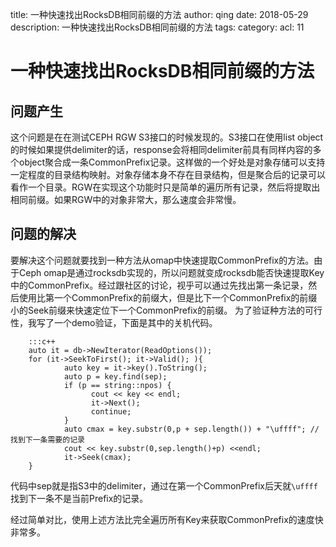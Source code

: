 title: 一种快速找出RocksDB相同前缀的方法
author: qing
date: 2018-05-29
description: 一种快速找出RocksDB相同前缀的方法
tags:
category:
acl: 11

# 一种快速找出RocksDB相同前缀的方法

## 问题产生

这个问题是在在测试CEPH RGW S3接口的时候发现的。S3接口在使用list object的时候如果提供delimiter的话，response会将相同delimiter前具有同样内容的多个object聚合成一条CommonPrefix记录。这样做的一个好处是对象存储可以支持一定程度的目录结构映射。对象存储本身不存在目录结构，但是聚合后的记录可以看作一个目录。RGW在实现这个功能时只是简单的遍历所有记录，然后将提取出相同前缀。如果RGW中的对象非常大，那么速度会非常慢。

## 问题的解决

要解决这个问题就要找到一种方法从omap中快速提取CommonPrefix的方法。由于Ceph omap是通过rocksdb实现的，所以问题就变成rocksdb能否快速提取Key中的CommonPrefix。经过跟社区的讨论，视乎可以通过先找出第一条记录，然后使用比第一个CommonPrefix的前缀大，但是比下一个CommonPrefix的前缀小的Seek前缀来快速定位下一个CommonPrefix的前缀。
为了验证种方法的可行性，我写了一个demo验证，下面是其中的关机代码。

```
    :::c++
    auto it = db->NewIterator(ReadOptions());
    for (it->SeekToFirst(); it->Valid(); ){
            auto key = it->key().ToString();
            auto p = key.find(sep);
            if (p == string::npos) {
                  cout << key << endl;
                  it->Next();
                  continue;
            }
            auto cmax = key.substr(0,p + sep.length()) + "\uffff"; //找到下一条需要的记录
            cout << key.substr(0,sep.length()+p) <<endl;
            it->Seek(cmax);
    }

```
代码中sep就是指S3中的delimiter，通过在第一个CommonPrefix后天就`\uffff`找到下一条不是当前Prefix的记录。

经过简单对比，使用上述方法比完全遍历所有Key来获取CommonPrefix的速度快非常多。
